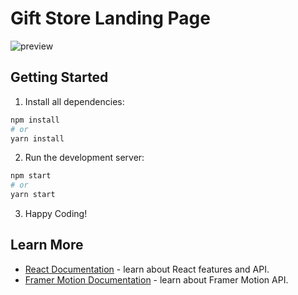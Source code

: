 # Gift Store Landing Page

![preview](public/images/preview.png)

## Getting Started

1. Install all dependencies:

```bash
npm install
# or
yarn install
```

2. Run the development server:

```bash
npm start
# or
yarn start
```

3. Happy Coding!

## Learn More

- [React Documentation](http://reactjs.org/) - learn about React features and API.
- [Framer Motion Documentation](https://framer.com/api/motion) - learn about Framer Motion API.